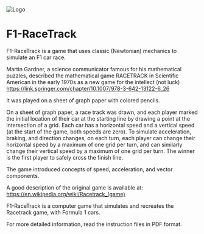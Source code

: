 ![Logo]([https://github.com/GutiSoftware/F1-RaceTrack/blob/main/Graficos/Logo_F1RaceTrack1.jpg)
# F1-RaceTrack
F1-RaceTrack is a game that uses classic (Newtonian) mechanics to simulate an F1 car race.

Martin Gardner, a science communicator famous for his mathematical puzzles, described the mathematical game RACETRACK in Scientific American in the early 1970s as a new game for the intellect (not luck) https://link.springer.com/chapter/10.1007/978-3-642-13122-6_26 

It was played on a sheet of graph paper with colored pencils.

On a sheet of graph paper, a race track was drawn, and each player marked the initial location of their car at the starting line by drawing a point at the intersection of a grid.
Each car has a horizontal speed and a vertical speed (at the start of the game, both speeds are zero). To simulate acceleration, braking, and direction changes, on each turn, each player can change their horizontal speed by a maximum of one grid per turn, and can similarly change their vertical speed by a maximum of one grid per turn. 
The winner is the first player to safely cross the finish line. 

The game introduced concepts of speed, acceleration, and vector components.

A good description of the original game is available at:
https://en.wikipedia.org/wiki/Racetrack_(game)

F1-RaceTrack is a computer game that simulates and recreates the Racetrack game, with Formula 1 cars.

For more detailed information, read the instruction files in PDF format.
